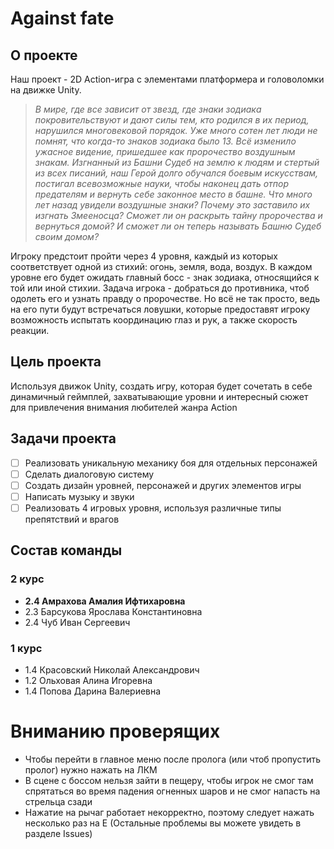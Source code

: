 # Against fate
## О проекте
Наш проект - 2D Action-игра с элементами платформера и головоломки на движке Unity.

>_В мире, где все зависит от звезд, где знаки зодиака покровительствуют и дают силы тем, кто родился в их период, нарушился многовековой порядок. Уже много сотен лет люди не помнят, что когда-то знаков зодиака было 13. Всё изменило ужасное видение, пришедшее как пророчество воздушным знакам. Изгнанный из Башни Судеб на землю к людям и стертый из всех писаний, наш Герой долго обучался боевым искусствам, постигал всевозможные науки, чтобы наконец дать  отпор предателям и вернуть себе законное место в башне. Что много лет назад увидели воздушные знаки? Почему это заставило их изгнать Змееносца? Сможет ли он раскрыть тайну пророчества и вернуться домой? И сможет ли он теперь называть Башню Судеб своим домом?_

Игроку предстоит пройти через 4 уровня, каждый из которых соответствует одной из стихий: огонь, земля, вода, воздух. В каждом уровне его будет ожидать главный босс - знак зодиака, относящийся к той или иной стихии.
Задача игрока - добраться до противника, чтоб одолеть его и узнать правду о пророчестве. Но всё не так просто, ведь на его пути будут встречаться ловушки, которые предоставят игроку возможность испытать координацию глаз и рук, а также скорость реакции.

## Цель проекта
Используя движок Unity, создать игру, которая будет сочетать в себе динамичный геймплей, захватывающие уровни и интересный сюжет для привлечения внимания любителей жанра Action
## Задачи проекта
- [ ] Реализовать уникальную механику боя для отдельных персонажей
- [ ] Сделать диалоговую систему
- [ ] Создать дизайн уровней, персонажей и других элементов игры
- [ ] Написать музыку и звуки
- [ ] Реализовать 4 игровых уровня, используя различные типы препятствий и врагов
## Состав команды
### 2 курс
* **2.4 Амрахова Амалия Ифтихаровна**
* 2.3 Барсукова Ярослава Константиновна
* 2.4 Чуб Иван Сергеевич
### 1 курс
* 1.4 Красовский Николай Александрович
* 1.2 Ольховая Алина Игоревна
* 1.4 Попова Дарина Валериевна
# Вниманию проверящих
* Чтобы перейти в главное меню после пролога (или чтоб пропустить пролог) нужно нажать на ЛКМ
* В сцене с боссом нельзя зайти в пещеру, чтобы игрок не смог там спрятаться во время падения огненных шаров и не смог напасть на стрельца сзади
* Нажатие на рычаг работает некорректно, поэтому следует нажать несколько раз на Е
(Остальные проблемы вы можете увидеть в разделе Issues)

  
